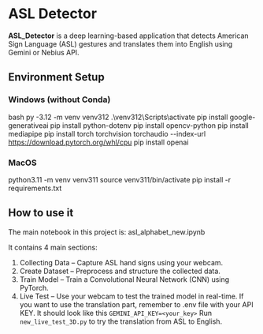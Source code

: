 # ASL Detector

**ASL_Detector** is a deep learning-based application that detects American Sign Language (ASL) gestures and translates them into English using Gemini or Nebius API.

## Environment Setup

###  Windows (without Conda)
bash
py -3.12 -m venv venv312
.\venv312\Scripts\activate
pip install google-generativeai
pip install python-dotenv
pip install opencv-python
pip install mediapipe
pip install torch torchvision torchaudio --index-url https://download.pytorch.org/whl/cpu
pip install openai

### MacOS 

python3.11 -m venv venv311
source venv311/bin/activate
pip install -r requirements.txt

## How to use it
The main notebook in this project is:
asl_alphabet_new.ipynb

It contains 4 main sections:
  1. Collecting Data – Capture ASL hand signs using your webcam.
  2. Create Dataset – Preprocess and structure the collected data.
  3. Train Model – Train a Convolutional Neural Network (CNN) using PyTorch.
  4. Live Test – Use your webcam to test the trained model in real-time.
If you want to use the translation part, remember to .env file with your API KEY. It should look like this `GEMINI_API_KEY=<your_key>`
Run `new_live_test_3D.py` to try the translation from ASL to English.



